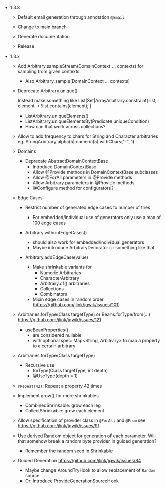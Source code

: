 - 1.3.8

    - Default email generation through annotation `@Email`

    - Change to main branch
    
    - Generate documentation
    
    - Release
    
- 1.3.x

    - Add Arbitrary.sampleStream(DomainContext ... contexts) for sampling
      from given contexts.
        - Also Arbitrary.sample(DomainContext ... contexts)

    - Deprecate Arbitrary.unique()
    
      Instead make something like List|Set|ArrayArbitrary.constraint(
        list, element -> !list.contains(element);
      ) 
        - ListArbitrary.uniqueElements()
        - ListArbitrary.uniqueElementsBy(Predicate<E> uniqueCondition)
        - How can that work across collections?

    - Allow to add frequency to chars for String and Character arbitraries
      eg. StringArbitrary.alpha(5).numeric(5).withChars("-", 1)

    - Domains
        - Deprecate AbstractDomainContextBase
            - Introduce DomainContextBase
            - Allow @Provide methods in DomainContextBase subclasses
            - Allow @ForAll parameters in @Provide methods
            - Allow Arbitrary<T> parameters in @Provide methods
            - @Configure method for configurators?

    - Edge Cases
    
        - Restrict number of generated edge cases to number of tries
            - For embedded/individual use of generators only use a max of 100 edge cases
        
        - Arbitrary.withoutEdgeCases() 
            - should also work for embedded/individual generators
            - Maybe introduce ArbitraryDecorator or something like that
        
        - Arbitrary.addEdgeCase(value) 
            - Make shrinkable variants for
                - Numeric Arbitraries
                - CharacterArbitrary
                - Arbitrary.of() arbitraries
                - Collections
                - Combinators
            - Mixin edge cases in random order (https://github.com/jlink/jqwik/issues/101)

    - Arbitraries.forType(Class<T> targetType) or Beans.forType/from(...)
      https://github.com/jlink/jqwik/issues/121
        - useBeanProperties()
            - are considered nullable
            - with optional spec: Map<String, Arbitrary> to map
              a property to a certain arbitrary

    - Arbitraries.forType(Class<T> targetType)
        - Recursive use
            - forType(Class<T> targetType, int depth)
            - @UseType(depth = 1)

    - `@Repeat(42)`: Repeat a property 42 times

    - Implement grow() for more shrinkables
        - CombinedShrinkable: grow each leg
        - CollectShrinkable: grow each element

    - Allow specification of provider class in `@ForAll` and `@From`
      see https://github.com/jlink/jqwik/issues/91

    - Use derived Random object for generation of each parameter.
      Will that somehow break a random byte provider in guided generation?
      - Remember the random seed in Shrinkable

    - Guided Generation
      https://github.com/jlink/jqwik/issues/84
      - Maybe change AroundTryHook to allow replacement of `Random` source
      - Or: Introduce ProvideGenerationSourceHook
      

